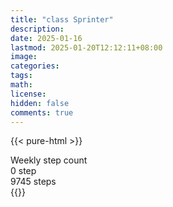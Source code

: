 ```yaml
---
title: "class Sprinter"
description: 
date: 2025-01-16
lastmod: 2025-01-20T12:12:11+08:00
image: 
categories: 
tags: 
math: 
license: 
hidden: false
comments: true
---
```

{{< pure-html >}}
<div class="chart-wrap vertical">
  <div class="title">Weekly step count</div>
  <div class="grid">
    <div class="bottom"> 0 step </div>
    <div class="bar" style="--bar-value:60%;" data-name="5820" title="01-14"></div>
    <div class="bar" style="--bar-value:1%;" data-name="69" title="01-15"></div>
    <div class="bar" style="--bar-value:36%;" data-name="3489" title="01-16"></div>
    <div class="bar" style="--bar-value:68%;" data-name="6645" title="01-17"></div>
    <div class="bar" style="--bar-value:100%;" data-name="9745" title="01-18"></div>
    <div class="bar" style="--bar-value:9%;" data-name="867" title="01-19"></div>
    <div class="bar" style="--bar-value:0%;" data-name="0" title="01-20"></div>
<div class="top"> 9745 steps </div>
  </div>
</div>
{{</ pure-html >}}